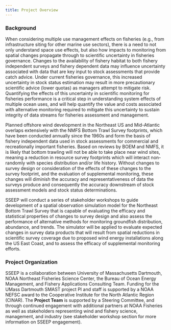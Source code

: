 ```yaml
---
title: Project Overview
---
```


### **Background**

When considering multiple use management effects on fisheries (e.g., from infrastructure siting for other marine use sectors), there is a need to not only understand space use effects, but also how impacts to monitoring from spatial changes propagate through to scientific uncertainty in fisheries governance. Changes to the availability of fishery habitat to both fishery independent surveys and fishery dependent data may influence uncertainty associated with data that are key input to stock assessments that provide catch advice. Under current fisheries governance, this increased uncertainty in stock status estimation may result in more precautionary scientific advice (lower quotas) as managers attempt to mitigate risk. Quantifying the effects of this uncertainty in scientific monitoring for fisheries performance is a critical
step in understanding system effects of multiple ocean uses, and will help quantify the value and costs associated with alternative monitoring required to mitigate this uncertainty to sustain integrity of data streams for fisheries assessment and management.

Planned offshore wind development in the Northeast US and Mid-Atlantic overlaps extensively with the NMFS Bottom Trawl Survey footprints, which have been conducted annually since the 1960s and form the basis of fishery independent data used in stock assessments for commercial and recreationally important fisheries. Based on reviews by BOEM and NMFS, it is likely that bottom trawling will not be able to take place near wind sites, meaning a reduction in resource survey footprints which will interact non-randomly with species distribution and/or life history. Without changes to survey design or consideration of the effects of these changes to the survey footprint, and the evaluation of supplemental monitoring, these changes will diminish the accuracy and representativeness of data the surveys produce and consequently the accuracy downstream of stock assessment models and stock status determinations.

SSEEP will conduct a series of stakeholder workshops to guide development of a spatial observation
simulation model for the Northeast Bottom Trawl Survey that is capable of evaluating the efficacy and statistical properties of changes to survey design and also assess the performance of alternative methods for monitoring groundfish distribution, abundance, and trends. The simulator will be applied to evaluate expected changes in survey data products that will result from spatial reductions in scientific survey coverage due to proposed wind energy installations along the US East Coast, and to assess the
efficacy of supplemental monitoring efforts.

### Project Organization

SSEEP is a collaboration between University of Massachusetts Dartmouth, NOAA Northeast Fisheries Science Center, the Bureau of Ocean Energy Management, and Fishery Applications Consulting Team. Funding for the UMass Dartmouth SMAST project PI and staff is supported by a NOAA NEFSC award to the Cooperative Institute for the North Atlantic Region (CINAR). The **Project Team** is supported by a Steering Committee, and through continued engagement with additional partners at NOAA Fisheries as well as stakeholders representing wind and fishery science, management, and industry (see stakeholder workshop section for more information on SSEEP engagement).



